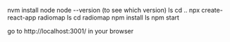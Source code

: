 nvm install node
node --version (to see which version)
ls
cd ..
npx create-react-app radiomap
ls
cd radiomap
npm install
ls
npm start

go to http://localhost:3001/ in your browser
